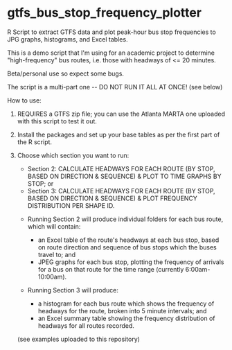 # gtfs_bus_stop_frequency_plotter

R Script to extract GTFS data and plot peak-hour bus stop frequencies to JPG graphs, histograms, and Excel tables.

This is a demo script that I'm using for an academic project to determine "high-frequency" bus routes, i.e. those with headways of <= 20 minutes.

Beta/personal use so expect some bugs.

The script is a multi-part one -- DO NOT RUN IT ALL AT ONCE! (see below)

How to use: 

1) REQUIRES a GTFS zip file; you can use the Atlanta MARTA one uploaded with this script to test it out.

2) Install the packages and set up your base tables as per the first part of the R script.

3) Choose which section you want to run:
   - Section 2: CALCULATE HEADWAYS FOR EACH ROUTE (BY STOP, BASED ON DIRECTION & SEQUENCE) & PLOT TO TIME GRAPHS BY STOP; or 
   - Section 3: CALCULATE HEADWAYS FOR EACH ROUTE (BY STOP, BASED ON DIRECTION & SEQUENCE) & PLOT FREQUENCY DISTRIBUTION PER SHAPE ID.
   
   * Running Section 2 will produce individual folders for each bus route, which will contain: 
     - an Excel table of the route's headways at each bus stop, based on route direction and sequence of bus stops which the buses travel to; and
     - JPEG graphs for each bus stop, plotting the frequency of arrivals for a bus on that route for the time range (currently 6:00am-10:00am). 
       
   * Running Section 3 will produce:
     - a histogram for each bus route which shows the frequency of headways for the route, broken into 5 minute intervals; and
     - an Excel summary table showing the frequency distribution of headways for all routes recorded. 
     
   (see examples uploaded to this repository)
     
